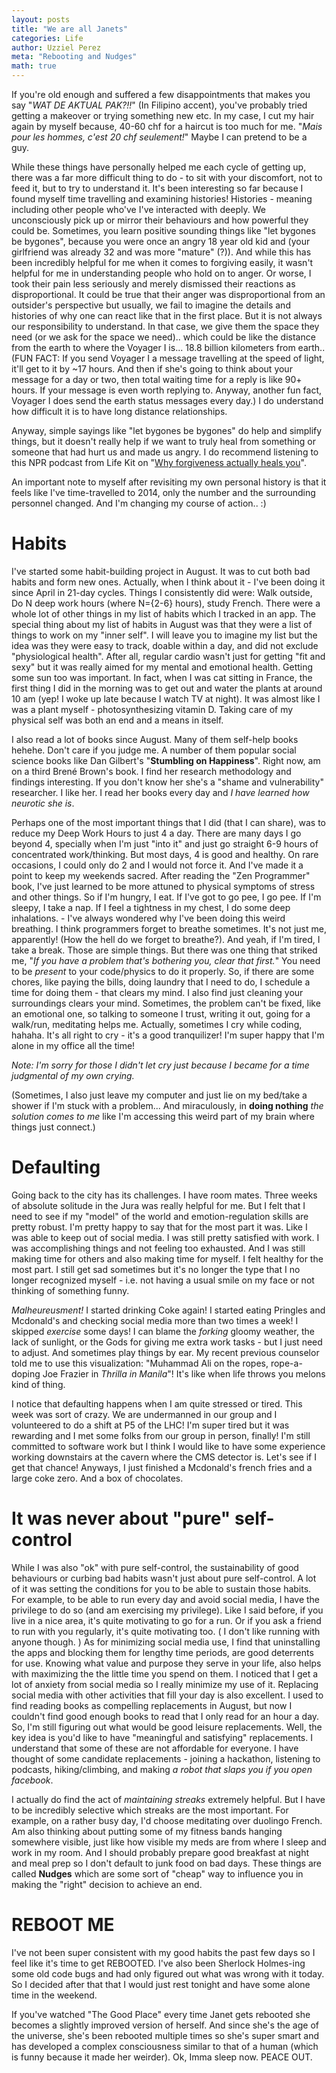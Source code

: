 ```yaml
---
layout: posts
title: "We are all Janets"
categories: Life
author: Uzziel Perez
meta: "Rebooting and Nudges"
math: true
---
```


If you're old enough and suffered a few disappointments that makes you say "*WAT DE AKTUAL PAK?!!*" (In Filipino accent), you've probably tried getting a makeover or trying something new etc. In my case, I cut my hair again by myself because, 40-60 chf for a haircut is too much for me. "*Mais pour les hommes, c'est 20 chf seulement!*" Maybe I can pretend to be a guy.

While these things have personally helped me each cycle of getting up, there was a far more difficult thing to do - to sit with your discomfort, not to feed it, but to try to understand it. It's been interesting so far because I found myself time travelling and examining histories! Histories - meaning including other people who've I've interacted with deeply. We unconsciously pick up or mirror their behaviours and how powerful they could be. Sometimes, you learn positive sounding things like "let bygones be bygones", because you were once an angry 18 year old kid and (your girlfriend was already 32 and was more "mature" (?)). And while this has been incredibly helpful for me when it comes to forgiving easily, it wasn't helpful for me in understanding people who hold on to anger. Or worse, I took their pain less seriously and merely dismissed their reactions as disproportional. It could be true that their anger was disproportional from an outsider's perspective but usually, we fail to imagine the details and histories of why one can react like that in the first place. But it is not always our responsibility to understand. In that case, we give them the space they need (or we ask for the space we need).. which could be like the distance from the earth to where the Voyager I is... 18.8 billion kilometers from earth.. (FUN FACT: If you send Voyager I a message travelling at the speed of light, it'll get to it by ~17 hours. And then if she's going to think about your message for a day or two, then total waiting time for a reply is like 90+ hours. If your message is even worth replying to. Anyway, another fun fact, Voyager I does send the earth status messages every day.) I do understand how difficult it is to have long distance relationships.

Anyway, simple sayings like "let bygones be bygones" do help and simplify things, but it doesn't really help if we want to truly heal from something or someone that had hurt us and made us angry. I do recommend listening to this NPR podcast from Life Kit on "[Why forgiveness actually heals you](https://open.spotify.com/episode/2hsbSwPUt43F43YBrUpsI2?si=ph6rZtsNS4qyy81w5XBQSg)".

An important note to myself after revisiting my own personal history is that it feels like I've time-travelled to 2014, only the number and the surrounding personnel changed. And I'm changing my course of action.. :)

# Habits

I've started some habit-building project in August. It was to cut both bad habits and form new ones. Actually, when I think about it - I've been doing it since April in 21-day cycles. Things I consistently did were: Walk outside, Do N deep work hours (where N={2-6} hours), study French. There were a whole lot of other things in my list of habits which I tracked in an app. The special thing about my list of habits in August was that they were a list of things to work on my "inner self". I will leave you to imagine my list but the idea was they were easy to track, doable within a day, and did not exclude "physiological health". After all, regular cardio wasn't just for getting "fit and sexy" but it was really aimed for my mental and emotional health. Getting some sun too was important. In fact, when I was cat sitting in France, the first thing I did in the morning was to get out and water the plants at around 10 am (yep! I woke up late because I watch TV at night). It was almost like I was a plant myself - photosynthesizing vitamin D. Taking care of my physical self was both an end and a means in itself.

I also read a lot of books since August. Many of them self-help books hehehe. Don't care if you judge me. A number of them popular social science books like Dan Gilbert's "**Stumbling on Happiness**". Right now, am on a third Brené Brown's book. I find her research methodology and findings interesting. If you don't know her she's a "shame and vulnerability" researcher. I like her. I read her books every day and *I have learned how neurotic she is*.

Perhaps one of the most important things that I did (that I can share), was to reduce my Deep Work Hours to just 4 a day. There are many days I go beyond 4, specially when I'm just "into it" and just go straight 6-9 hours of concentrated work/thinking. But most days, 4 is good and healthy. On rare occasions, I could only do 2 and I would not force it. And I've made it a point to keep my weekends sacred. After reading the "Zen Programmer" book, I've just learned to be more attuned to physical symptoms of stress and other things. So if I'm hungry, I eat. If I've got to go pee, I go pee. If I'm sleepy, I take a nap. If I feel a tightness in my chest, I do some deep inhalations. - I've always wondered why I've been doing this weird breathing. I think programmers forget to breathe sometimes. It's not just me, apparently! (How the hell do we forget to breathe?). And yeah, if I'm tired, I take a break. Those are simple things. But there was one thing that striked me, "*If you have a problem that's bothering you, clear that first.*" You need to be *present* to your code/physics to do it properly. So, if there are some chores, like paying the bills, doing laundry that I need to do, I schedule a time for doing them - that clears my mind. I also find just cleaning your surroundings clears your mind. Sometimes, the problem can't be fixed, like an emotional one, so talking to someone I trust, writing it out, going for a walk/run, meditating helps me. Actually, sometimes I cry while coding, hahaha. It's all right to cry - it's a good tranquilizer! I'm super happy that I'm alone in my office all the time!

*Note: I'm sorry for those I didn't let cry just because I became for a time judgmental of my own crying.*

(Sometimes, I also just leave my computer and just lie on my bed/take a shower if I'm stuck with a problem... And miraculously, in **doing nothing** *the solution comes to me* like I'm accessing this weird part of my brain where things just connect.) 

# Defaulting

Going back to the city has its challenges. I have room mates. Three weeks of absolute solitude in the Jura was really helpful for me. But I felt that I need to see if my "model" of the world and emotion-regulation skills are pretty robust. I'm pretty happy to say that for the most part it was. Like I was able to keep out of social media. I was still pretty satisfied with work. I was accomplishing things and not feeling too exhausted. And I was still making time for others and also making time for myself. I felt healthy for the most part. I still get sad sometimes but it's no longer the type that I no longer recognized myself - i.e. not having a usual smile on my face or not thinking of something funny.

*Malheureusment!* I started drinking Coke again! I started eating Pringles and Mcdonald's and checking social media more than two times a week! I skipped *exercise* some days! I can blame the *forking* gloomy weather, the lack of sunlight, or the Gods for giving me extra work tasks - but I just need to adjust. And sometimes play things by ear. My recent previous counselor told me to use this visualization: "Muhammad Ali on the ropes,
rope-a-doping Joe Frazier in *Thrilla in Manila*"! It's like when life throws you melons kind of thing.

I notice that defaulting happens when I am quite stressed or tired. This week was sort of crazy. We are undermanned in our group and I volunteered to do a shift at P5 of the LHC! I'm super tired but it was rewarding and I met some folks from our group in person, finally! I'm still committed to software work but I think I would like to have some experience working downstairs at the cavern where the CMS detector is. Let's see if I get that chance! Anyways, I just finished a Mcdonald's french fries and a large coke zero. And a box of chocolates.

# It was never about "pure" self-control

While I was also "ok" with pure self-control, the sustainability of good behaviours or curbing bad habits wasn't just about pure self-control. A lot of it was setting the conditions for you to be able to sustain those habits. For example, to be able to run every day and avoid social media, I have the privilege to do so (and am exercising my privilege). Like I said before, if you live in a nice area, it's quite motivating to go for a run. Or if you ask a friend to run with you regularly, it's quite motivating too. ( I don't like running with anyone though. ) As for minimizing social media use, I find that uninstalling the apps and blocking them for lengthy time periods, are good deterrents for use. Knowing what value and purpose they serve in your life, also helps with maximizing the the little time you spend on them. I noticed that I get a lot of anxiety from social media so I really minimize my use of it. Replacing social media with other activities that fill your day is also excellent. I used to find reading books as compelling replacements in August, but now I couldn't find good enough books to read that I only read for an hour a day. So, I'm still figuring out what would be good leisure replacements. Well, the key idea is you'd like to have "meaningful and satisfying" replacements. I understand that some of these are not affordable for everyone. I have thought of some candidate replacements - joining a hackathon, listening to podcasts, hiking/climbing, and making *a robot that slaps you if you open facebook*.

I actually do find the act of *maintaining streaks* extremely helpful. But I have to be incredibly selective which streaks are the most important. For example, on a rather busy day, I'd choose meditating over duolingo French. Am also thinking about putting some of my fitness bands hanging somewhere visible, just like how visible my meds are from where I sleep and work in my room. And I should probably prepare good breakfast at night and meal prep so I don't default to junk food on bad days. These things are called **Nudges** which are some sort of "cheap" way to influence you in making the "right" decision to achieve an end.

# REBOOT ME

I've not been super consistent with my good habits the past few days so I feel like it's time to get REBOOTED. I've also been Sherlock Holmes-ing some old code bugs and had only figured out what was wrong with it today. So I decided after that that I would just rest tonight and have some alone time in the weekend.

 If you've watched "The Good Place" every time Janet gets rebooted she becomes a slightly improved version of herself. And since she's the age of the universe, she's been rebooted multiple times so she's super smart and has developed a complex consciousness similar to that of a human (which is funny because it made her weirder). Ok, Imma sleep now. PEACE OUT.
